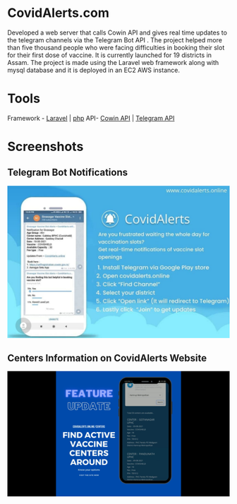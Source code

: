# CovidAlerts.com

Developed a web server that calls Cowin API and gives real time updates to the telegram channels via the Telegram Bot API . The project helped more than five thousand people who were facing difficulties in booking their slot for their first dose of vaccine. It is currently launched for 19 districts in Assam. The project is made using the Laravel web framework along with mysql database and it is deployed in an EC2 AWS instance.

# Tools

Framework - [Laravel](https://www.laravel.com) | [php](www.php.net)
API- [Cowin API](https://apisetu.gov.in/api/cowin/cowin-public-v2) | [Telegram API](https://core.telegram.org/bots)
 
# Screenshots
 

## Telegram Bot Notifications

![Telegram Bot Notifications](https://raw.githubusercontent.com/dhrubanka/covidalerts/master/screenhot1.jpeg)
 
 ## Centers Information on CovidAlerts Website
![Centers Information on CovidAlerts Website](https://raw.githubusercontent.com/dhrubanka/covidalerts/master/screenshot2.png)

